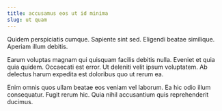 ```yaml
---
title: accusamus eos ut id minima
slug: ut quam
---
```


Quidem perspiciatis cumque. Sapiente sint sed. Eligendi beatae similique. Aperiam illum debitis.

Earum voluptas magnam qui quisquam facilis debitis nulla. Eveniet et quia quia quidem. Occaecati est error. Ut deleniti velit ipsum voluptatem. Ab delectus harum expedita est doloribus quo ut rerum ea.

Enim omnis quos ullam beatae eos veniam vel laborum. Ea hic odio illum consequatur. Fugit rerum hic. Quia nihil accusantium quis reprehenderit ducimus.
